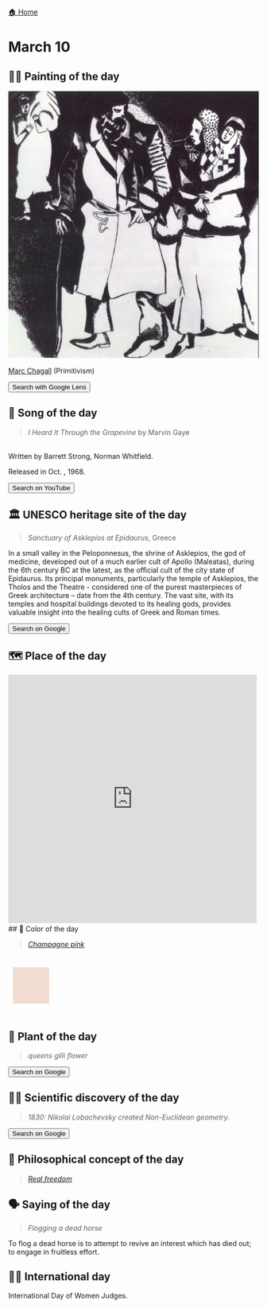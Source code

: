 
[🏠 Home](../../index.md)

# March 10

## 🧑‍🎨 Painting of the day

<img width="600" src="../img/Marc_Chagall_4.jpg">

[Marc Chagall](http://en.wikipedia.org/wiki/Marc_Chagall) (Primitivism)

<button class="btn btn-success"
onclick=" window.open('https://lens.google.com/uploadbyurl?url=https://iretes.github.io/one-a-day/data/img/Marc_Chagall_4.jpg','_blank')">
Search with Google Lens
</button>

## 🎼 Song of the day

> *I Heard It Through the Grapevine*
by Marvin Gaye

<br />Written by Barrett Strong, Norman Whitfield.

Released in Oct. , 1968.

<button class="btn btn-success"
onclick=" window.open('http://www.youtube.com/search?q=I Heard It Through the Grapevine by Marvin Gaye','_blank')">
Search on YouTube
</button>

## 🏛️ UNESCO heritage site of the day

> *Sanctuary of Asklepios at Epidaurus*, Greece

<p>In a small valley in the Peloponnesus, the shrine of Asklepios, the god of medicine, developed out of a much earlier cult of Apollo (Maleatas), during the 6th century BC at the latest, as the official cult of the city state of Epidaurus. Its principal monuments, particularly the temple of Asklepios, the Tholos and the Theatre - considered one of the purest masterpieces of Greek architecture &ndash; date from the 4th century. The vast site, with its temples and hospital buildings devoted to its healing gods, provides valuable insight into the healing cults of Greek and Roman times.</p>

<button class="btn btn-success"
onclick=" window.open('http://www.google.com/search?q=Sanctuary of Asklepios at Epidaurus','_blank')">
Search on Google
</button>

## 🗺️ Place of the day

<iframe
src="https://www.mapcrunch.com"
name="mapcrunch"
width="500"
height="500"
allowTransparency="true"
scrolling="no"
frameborder="0"
>
</iframe>
## 🎨 Color of the day

> *[Champagne pink](https://en.wikipedia.org/wiki/Shades_of_pink#Other_notable_pink_colors)*

<div style="color:#F1DDCF; font-size: 100px;">&#9632;</div>

## 🌿 Plant of the day

> *queens gilli flower*

<button class="btn btn-success"
onclick=" window.open('http://www.google.com/search?q=queens gilli flower','_blank')">
Search on Google
</button>

## 🧑‍🔬 Scientific discovery of the day

> *1830: Nikolai Lobachevsky created Non-Euclidean geometry.*

<button class="btn btn-success"
onclick=" window.open('http://www.google.com/search?q=1830: Nikolai Lobachevsky created Non-Euclidean geometry.','_blank')"> 
Search on Google
</button>

## 💭 Philosophical concept of the day

> *[Real freedom](https://en.wikipedia.org/wiki/Real_freedom)*

## 🗣️ Saying of the day

> *Flogging a dead horse*

To flog a dead horse is to attempt to revive an interest which has died out;  to engage in fruitless effort.

## 🏳️‍🌈 International day

International Day of Women Judges.